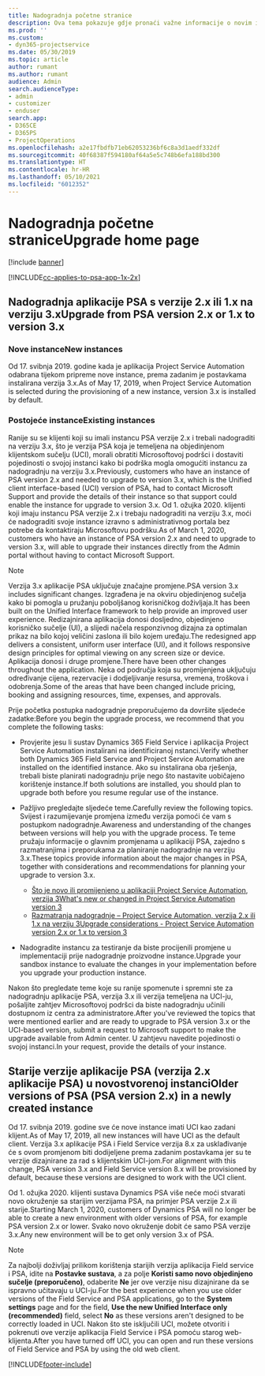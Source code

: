 ```yaml
---
title: Nadogradnja početne stranice
description: Ova tema pokazuje gdje pronaći važne informacije o novim i promijenjenim značajkama u sustavu Dynamics 365 Project Service Automation i procesu nadogradnje na najnoviju verziju.
ms.prod: ''
ms.custom:
- dyn365-projectservice
ms.date: 05/30/2019
ms.topic: article
author: rumant
ms.author: rumant
audience: Admin
search.audienceType:
- admin
- customizer
- enduser
search.app:
- D365CE
- D365PS
- ProjectOperations
ms.openlocfilehash: a2e17fbdfb71eb62053236bf6c8a3d1aedf332df
ms.sourcegitcommit: 40f68387f594180af64a5e5c748b6efa188bd300
ms.translationtype: HT
ms.contentlocale: hr-HR
ms.lasthandoff: 05/10/2021
ms.locfileid: "6012352"
---
```

# <a name="upgrade-home-page"></a><span data-ttu-id="5dc7d-103">Nadogradnja početne stranice</span><span class="sxs-lookup"><span data-stu-id="5dc7d-103">Upgrade home page</span></span>

[!include [banner](../includes/psa-now-project-operations.md)]

[!INCLUDE[cc-applies-to-psa-app-1x-2x](../includes/cc-applies-to-psa-app-1x-2x.md)]

## <a name="upgrade-from-psa-version-2x-or-1x-to-version-3x"></a><span data-ttu-id="5dc7d-104">Nadogradnja aplikacije PSA s verzije 2.x ili 1.x na verziju 3.x</span><span class="sxs-lookup"><span data-stu-id="5dc7d-104">Upgrade from PSA version 2.x or 1.x to version 3.x</span></span>

### <a name="new-instances"></a><span data-ttu-id="5dc7d-105">Nove instance</span><span class="sxs-lookup"><span data-stu-id="5dc7d-105">New instances</span></span>

<span data-ttu-id="5dc7d-106">Od 17. svibnja 2019. godine kada je aplikacija Project Service Automation odabrana tijekom pripreme nove instance, prema zadanim je postavkama instalirana verzija 3.x.</span><span class="sxs-lookup"><span data-stu-id="5dc7d-106">As of May 17, 2019, when Project Service Automation is selected during the provisioning of a new instance, version 3.x is installed by default.</span></span>

### <a name="existing-instances"></a><span data-ttu-id="5dc7d-107">Postojeće instance</span><span class="sxs-lookup"><span data-stu-id="5dc7d-107">Existing instances</span></span>

<span data-ttu-id="5dc7d-108">Ranije su se klijenti koji su imali instancu PSA verzije 2.x i trebali nadograditi na verziju 3.x, što je verzija PSA koja je temeljena na objedinjenom klijentskom sučelju (UCI), morali obratiti Microsoftovoj podršci i dostaviti pojedinosti o svojoj instanci kako bi podrška mogla omogućiti instancu za nadogradnju na verziju 3.x.</span><span class="sxs-lookup"><span data-stu-id="5dc7d-108">Previously, customers who have an instance of PSA version 2.x and needed to upgrade to version 3.x, which is the Unified client interface-based (UCI) version of PSA, had to contact Microsoft Support and provide the details of their instance so that support could enable the instance for upgrade to version 3.x.</span></span> <span data-ttu-id="5dc7d-109">Od 1. ožujka 2020. klijenti koji imaju instancu PSA verzije 2.x i trebaju nadograditi na verziju 3.x, moći će nadograditi svoje instance izravno s administrativnog portala bez potrebe da kontaktiraju Microsoftovu podršku.</span><span class="sxs-lookup"><span data-stu-id="5dc7d-109">As of March 1, 2020, customers who have an instance of PSA version 2.x and need to upgrade to version 3.x, will able to upgrade their instances directly from the Admin portal without having to contact Microsoft Support.</span></span>  

> [!NOTE]
> <span data-ttu-id="5dc7d-110">Verzija 3.x aplikacije PSA uključuje značajne promjene.</span><span class="sxs-lookup"><span data-stu-id="5dc7d-110">PSA version 3.x includes significant changes.</span></span> <span data-ttu-id="5dc7d-111">Izgrađena je na okviru objedinjenog sučelja kako bi pomogla u pružanju poboljšanog korisničkog doživljaja.</span><span class="sxs-lookup"><span data-stu-id="5dc7d-111">It has been built on the Unified Interface framework to help provide an improved user experience.</span></span> <span data-ttu-id="5dc7d-112">Redizajnirana aplikacija donosi dosljedno, objedinjeno korisničko sučelje (UI), a slijedi načela responzivnog dizajna za optimalan prikaz na bilo kojoj veličini zaslona ili bilo kojem uređaju.</span><span class="sxs-lookup"><span data-stu-id="5dc7d-112">The redesigned app delivers a consistent, uniform user interface (UI), and it follows responsive design principles for optimal viewing on any screen size or device.</span></span> <span data-ttu-id="5dc7d-113">Aplikacija donosi i druge promjene.</span><span class="sxs-lookup"><span data-stu-id="5dc7d-113">There have been other changes throughout the application.</span></span> <span data-ttu-id="5dc7d-114">Neka od područja koja su promijenjena uključuju određivanje cijena, rezervacije i dodjeljivanje resursa, vremena, troškova i odobrenja.</span><span class="sxs-lookup"><span data-stu-id="5dc7d-114">Some of the areas that have been changed include pricing, booking and assigning resources, time, expenses, and approvals.</span></span>

<span data-ttu-id="5dc7d-115">Prije početka postupka nadogradnje preporučujemo da dovršite sljedeće zadatke:</span><span class="sxs-lookup"><span data-stu-id="5dc7d-115">Before you begin the upgrade process, we recommend that you complete the following tasks:</span></span>

- <span data-ttu-id="5dc7d-116">Provjerite jesu li sustav Dynamics 365 Field Service i aplikacija Project Service Automation instalirani na identificiranoj nstanci.</span><span class="sxs-lookup"><span data-stu-id="5dc7d-116">Verify whether both Dynamics 365 Field Service and Project Service Automation are installed on the identified instance.</span></span> <span data-ttu-id="5dc7d-117">Ako su instalirana oba rješenja, trebali biste planirati nadogradnju prije nego što nastavite uobičajeno korištenje instance.</span><span class="sxs-lookup"><span data-stu-id="5dc7d-117">If both solutions are installed, you should plan to upgrade both before you resume regular use of the instance.</span></span>
- <span data-ttu-id="5dc7d-118">Pažljivo pregledajte sljedeće teme.</span><span class="sxs-lookup"><span data-stu-id="5dc7d-118">Carefully review the following topics.</span></span> <span data-ttu-id="5dc7d-119">Svijest i razumijevanje promjena između verzija pomoći će vam s postupkom nadogradnje.</span><span class="sxs-lookup"><span data-stu-id="5dc7d-119">Awareness and understanding of the changes between versions will help you with the upgrade process.</span></span> <span data-ttu-id="5dc7d-120">Te teme pružaju informacije o glavnim promjenama u aplikaciji PSA, zajedno s razmatranjima i preporukama za planiranje nadogradnje na verziju 3.x.</span><span class="sxs-lookup"><span data-stu-id="5dc7d-120">These topics provide information about the major changes in PSA, together with considerations and recommendations for planning your upgrade to version 3.x.</span></span>

    - [<span data-ttu-id="5dc7d-121">Što je novo ili promijenjeno u aplikaciji Project Service Automation, verzija 3</span><span class="sxs-lookup"><span data-stu-id="5dc7d-121">What's new or changed in Project Service Automation version 3</span></span>](whats-new-changed-v3.md)
    - [<span data-ttu-id="5dc7d-122">Razmatranja nadogradnje – Project Service Automation, verzija 2.x ili 1.x na verziju 3</span><span class="sxs-lookup"><span data-stu-id="5dc7d-122">Upgrade considerations - Project Service Automation version 2.x or 1.x to version 3</span></span>](upgrade-v3.md)

- <span data-ttu-id="5dc7d-123">Nadogradite instancu za testiranje da biste procijenili promjene u implementaciji prije nadogradnje proizvodne instance.</span><span class="sxs-lookup"><span data-stu-id="5dc7d-123">Upgrade your sandbox instance to evaluate the changes in your implementation before you upgrade your production instance.</span></span>

<span data-ttu-id="5dc7d-124">Nakon što pregledate teme koje su ranije spomenute i spremni ste za nadogradnju aplikacije PSA, verzija 3.x ili verzija temeljena na UCI-ju, pošaljite zahtjev Microsoftovoj podršci da biste nadogradnju učinili dostupnom iz centra za administratore.</span><span class="sxs-lookup"><span data-stu-id="5dc7d-124">After you've reviewed the topics that were mentioned earlier and are ready to upgrade to PSA version 3.x or the UCI-based version, submit a request to Microsoft support to make the upgrade available from Admin center.</span></span> <span data-ttu-id="5dc7d-125">U zahtjevu navedite pojedinosti o svojoj instanci.</span><span class="sxs-lookup"><span data-stu-id="5dc7d-125">In your request, provide the details of your instance.</span></span>

## <a name="older-versions-of-psa-psa-version-2x-in-a-newly-created-instance"></a><span data-ttu-id="5dc7d-126">Starije verzije aplikacije PSA (verzija 2.x aplikacije PSA) u novostvorenoj instanci</span><span class="sxs-lookup"><span data-stu-id="5dc7d-126">Older versions of PSA (PSA version 2.x) in a newly created instance</span></span>

<span data-ttu-id="5dc7d-127">Od 17. svibnja 2019. godine sve će nove instance imati UCI kao zadani klijent.</span><span class="sxs-lookup"><span data-stu-id="5dc7d-127">As of May 17, 2019, all new instances will have UCI as the default client.</span></span> <span data-ttu-id="5dc7d-128">Verzija 3.x aplikacije PSA i Field Service verzija 8.x za usklađivanje će s ovom promjenom biti dodijeljene prema zadanim postavkama jer su te verzije dizajnirane za rad s klijentskim UCI-jom.</span><span class="sxs-lookup"><span data-stu-id="5dc7d-128">For alignment with this change, PSA version 3.x and Field Service version 8.x will be provisioned by default, because these versions are designed to work with the UCI client.</span></span>

<span data-ttu-id="5dc7d-129">Od 1. ožujka 2020. klijenti sustava Dynamics PSA više neće moći stvarati novo okruženje sa starijim verzijama PSA, na primjer PSA verzije 2.x ili starije.</span><span class="sxs-lookup"><span data-stu-id="5dc7d-129">Starting March 1, 2020, customers of Dynamics PSA will no longer be able to create a new environment with older versions of PSA, for example PSA version 2.x or lower.</span></span> <span data-ttu-id="5dc7d-130">Svako novo okruženje dobit će samo PSA verzije 3.x.</span><span class="sxs-lookup"><span data-stu-id="5dc7d-130">Any new environment will be to get only version 3.x of PSA.</span></span>

> [!NOTE]
> <span data-ttu-id="5dc7d-131">Za najbolji doživljaj prilikom korištenja starijih verzija aplikacija Field service i PSA, idite na **Postavke sustava**, a za polje **Koristi samo novo objedinjeno sučelje (preporučeno)**, odaberite **Ne** jer ove verzije nisu dizajnirane da se ispravno učitavaju u UCI-ju.</span><span class="sxs-lookup"><span data-stu-id="5dc7d-131">For the best experience when you use older versions of the Field Service and PSA applications, go to the **System settings** page and for the field, **Use the new Unified Interface only (recommended)** field, select **No** as these versions aren't designed to be correctly loaded in UCI.</span></span> <span data-ttu-id="5dc7d-132">Nakon što ste isključili UCI, možete otvoriti i pokrenuti ove verzije aplikacija Field Service i PSA pomoću starog web-klijenta.</span><span class="sxs-lookup"><span data-stu-id="5dc7d-132">After you have turned off UCI, you can open and run these versions of Field Service and PSA by using the old web client.</span></span> 


[!INCLUDE[footer-include](../includes/footer-banner.md)]